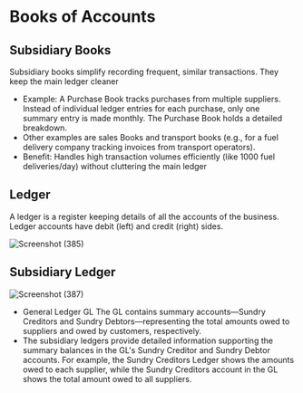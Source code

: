 # Books of Accounts 
## Subsidiary Books
Subsidiary books simplify recording frequent, similar transactions. They keep the main ledger cleaner
* Example: A Purchase Book tracks purchases from multiple suppliers. Instead of individual ledger entries for each purchase, only one summary
 entry is made monthly. The Purchase Book holds a detailed breakdown.
* Other examples are sales Books and transport books (e.g., for a fuel delivery company tracking invoices from transport operators).
* Benefit: Handles high transaction volumes efficiently (like 1000 fuel deliveries/day) without cluttering the main ledger

## Ledger
  A ledger is a register keeping details of all the accounts of the business. Ledger accounts have debit (left) and credit (right) sides.

  ![Screenshot (385)](https://github.com/user-attachments/assets/d84e5a5b-7451-4edb-8747-972d16983fcc)

## Subsidiary Ledger

![Screenshot (387)](https://github.com/user-attachments/assets/f552f9a0-6ca9-4d66-aaf5-a0a2dde251a1)

* General Ledger GL The GL contains summary accounts—Sundry Creditors and Sundry Debtors—representing the total amounts owed to suppliers and owed by customers, respectively.
* The subsidiary ledgers provide detailed information supporting the summary balances in the GL's Sundry Creditor and Sundry Debtor accounts. For example, the Sundry Creditors Ledger shows the amounts owed to each supplier, while the Sundry Creditors account in the GL shows the total amount owed to all suppliers.
  
